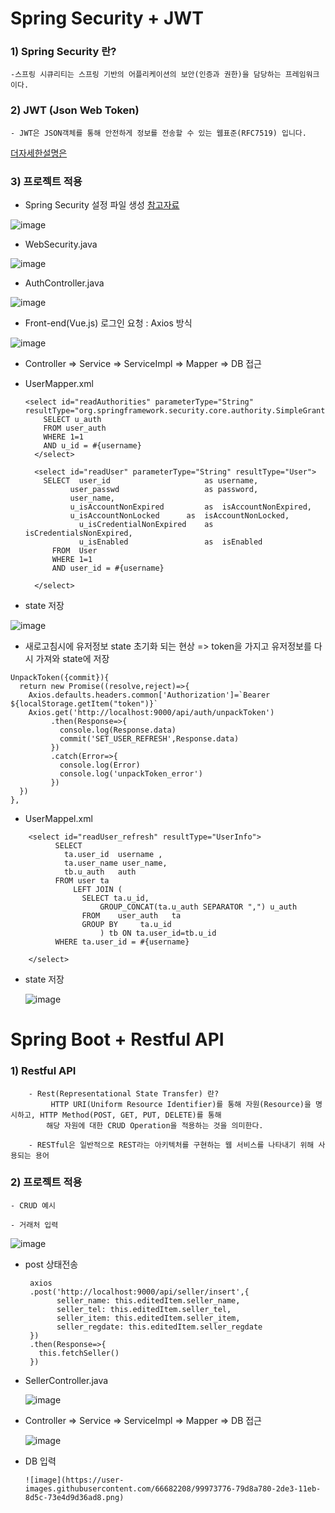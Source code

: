 # Spring Security + JWT 



### 1) Spring Security 란?

    -스프링 시큐리티는 스프링 기반의 어플리케이션의 보안(인증과 권한)을 담당하는 프레임워크이다.  

### 2) JWT (Json Web Token)
    - JWT은 JSON객체를 통해 안전하게 정보를 전송할 수 있는 웹표준(RFC7519) 입니다.
    
  [더자세한설명은](https://webfirewood.tistory.com/m/115?category=694472 "Spring Security 와 JWT에 관한 설명 입니다.")


### 3) 프로젝트 적용
   
   - Spring Security 설정 파일 생성
    [참고자료](https://bezkoder.com/spring-boot-jwt-mysql-spring-security-architecture/)
   
   ![image](https://user-images.githubusercontent.com/66682208/98387965-7203ce00-2095-11eb-9979-e8c42b0e9420.png)

  
  - WebSecurity.java

  ![image](https://user-images.githubusercontent.com/66682208/98389995-2d2d6680-2098-11eb-86a7-b1265c6d8111.png)

  
  - AuthController.java
  
  ![image](https://user-images.githubusercontent.com/66682208/98391193-a8434c80-2099-11eb-9538-830e01089a3b.png)


  - Front-end(Vue.js) 로그인 요청 : Axios 방식
  
  ![image](https://user-images.githubusercontent.com/66682208/98391975-b5ad0680-209a-11eb-8d3e-a8746cb25901.png)



  - Controller => Service => ServiceImpl => Mapper => DB 접근 
    
    
    
  - UserMapper.xml
  
        <select id="readAuthorities" parameterType="String" resultType="org.springframework.security.core.authority.SimpleGrantedAuthority">
            SELECT u_auth
            FROM user_auth
            WHERE 1=1
            AND u_id = #{username}
          </select>

          <select id="readUser" parameterType="String" resultType="User">
            SELECT  user_id 					as username,
                  user_passwd					as password,	
                  user_name,
                  u_isAccountNonExpired 		as 	isAccountNonExpired,
                  u_isAccountNonLocked 		as 	isAccountNonLocked,
                    u_isCredentialNonExpired 	as 	isCredentialsNonExpired,
                    u_isEnabled 				as 	isEnabled
              FROM	User
              WHERE 1=1
              AND user_id = #{username}

          </select>

   
   - state 저장
   
   ![image](https://user-images.githubusercontent.com/66682208/98392202-058bcd80-209b-11eb-9154-83dd98f40b1a.png)
   
   
   - 새로고침시에 유저정보 state 초기화 되는 현상
      => token을 가지고 유저정보를 다시 가져와 state에 저장  
      
    
    UnpackToken({commit}){
      return new Promise((resolve,reject)=>{
        Axios.defaults.headers.common['Authorization']=`Bearer ${localStorage.getItem("token")}`
        Axios.get('http://localhost:9000/api/auth/unpackToken')
             .then(Response=>{
               console.log(Response.data)
               commit('SET_USER_REFRESH',Response.data)
             })
             .catch(Error=>{
               console.log(Error)
               console.log('unpackToken_error')
             })
      })
    },
   
   
   
   - UserMappel.xml
   
   
   <!-- 회원 정보 불러오기(새로고침) -->
        <select id="readUser_refresh" resultType="UserInfo">
              SELECT 
                ta.user_id	username ,
                ta.user_name user_name,
                tb.u_auth	auth	
              FROM user ta
                  LEFT JOIN ( 
                    SELECT ta.u_id,
                        GROUP_CONCAT(ta.u_auth SEPARATOR ",") u_auth
                    FROM 	user_auth	ta
                    GROUP BY	 ta.u_id
                        ) tb ON ta.user_id=tb.u_id
              WHERE	ta.user_id = #{username}

        </select>
    
    
    
    
    
   - state 저장
   
   
    
      ![image](https://user-images.githubusercontent.com/66682208/98393061-20ab0d00-209c-11eb-8d28-f4184c2aff4e.png)
      
      
      
      
      
      
      
 # Spring Boot + Restful API

 
  ### 1) Restful API

        - Rest(Representational State Transfer) 란? 
             HTTP URI(Uniform Resource Identifier)를 통해 자원(Resource)을 명시하고, HTTP Method(POST, GET, PUT, DELETE)를 통해 
            해당 자원에 대한 CRUD Operation을 적용하는 것을 의미한다.
           
        - RESTful은 일반적으로 REST라는 아키텍처를 구현하는 웹 서비스를 나타내기 위해 사용되는 용어





  ### 2) 프로젝트 적용
 
    - CRUD 예시
        
    - 거래처 입력
   
   ![image](https://user-images.githubusercontent.com/66682208/99974109-d63bc700-2de3-11eb-8dc3-84bb6f3300ac.png)

    
   - post 상태전송
        
          axios
          .post('http://localhost:9000/api/seller/insert',{
                seller_name: this.editedItem.seller_name,
                seller_tel: this.editedItem.seller_tel,
                seller_item: this.editedItem.seller_item,
                seller_regdate: this.editedItem.seller_regdate
          })
          .then(Response=>{
            this.fetchSeller()
          })
          
          
          
          
   - SellerController.java
          
        ![image](https://user-images.githubusercontent.com/66682208/99972771-49dcd480-2de2-11eb-8ccd-bd7667db0d25.png)
          
          
   - Controller => Service => ServiceImpl => Mapper => DB 접근 
   
        ![image](https://user-images.githubusercontent.com/66682208/99973658-57468e80-2de3-11eb-8c54-3f3d00418c1f.png)
            
   - DB 입력
            
         ![image](https://user-images.githubusercontent.com/66682208/99973776-79d8a780-2de3-11eb-8d5c-73e4d9d36ad8.png)

            
